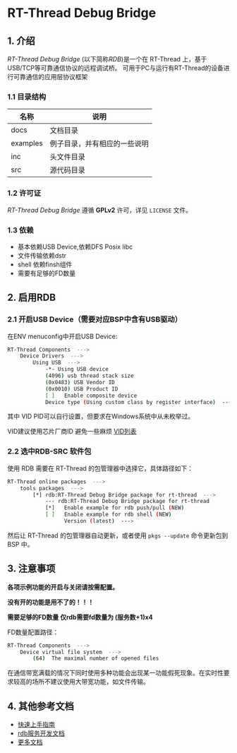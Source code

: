 # RT-Thread Debug Bridge

## 1. 介绍

*RT-Thread Debug Bridge* (以下简称*RDB*)是一个在 RT-Thread 上，基于 USB/TCP等可靠通信协议的远程调试桥。
可用于PC与运行有RT-Thread的设备进行可靠通信的应用层协议框架

### 1.1 目录结构

| 名称 | 说明 |
| ---- | ---- |
| docs  | 文档目录 |
| examples | 例子目录，并有相应的一些说明 |
| inc  | 头文件目录 |
| src  | 源代码目录 |

### 1.2 许可证

*RT-Thread Debug Bridge* 遵循 **GPLv2** 许可，详见 `LICENSE` 文件。

### 1.3 依赖

- 基本依赖USB Device,依赖DFS Posix libc
- 文件传输依赖dstr
- shell 依赖finsh组件
- 需要有足够的FD数量

## 2. 启用RDB

### 2.1 开启USB Device（需要对应BSP中含有USB驱动）

在ENV menuconfig中开启USB Device:

```bash
RT-Thread Components  --->
    Device Drivers  --->
        Using USB  --->
            -*- Using USB device
            (4096) usb thread stack size
            (0x0483) USB Vendor ID
            (0x0010) USB Product ID
            [ ]   Enable composite device
            Device type (Using custom class by register interface)  --->
```

其中 VID PID可以自行设置，但要求在Windows系统中从未枚举过。

VID建议使用芯片厂商ID 避免一些麻烦 [VID列表](http://www.linux-usb.org/usb.ids)

### 2.2 选中RDB-SRC 软件包

使用 RDB 需要在 RT-Thread 的包管理器中选择它，具体路径如下：

```bash
RT-Thread online packages  --->
    tools packages  --->
        [*] rdb:RT-Thread Debug Bridge package for rt-thread  --->
            --- rdb:RT-Thread Debug Bridge package for rt-thread
            [*]   Enable example for rdb push/pull (NEW)
            [ ]   Enable example for rdb shell (NEW)
                  Version (latest)  --->
```



然后让 RT-Thread 的包管理器自动更新，或者使用 `pkgs --update` 命令更新包到 BSP 中。

## 3. 注意事项
**各项示例功能的开启与关闭请按需配置。**

**没有开的功能是用不了的！！！**

**需要足够的FD数量 仅rdb需要fd数量为 (服务数+1)x4**

FD数量配置路径：

```bash
RT-Thread Components  --->
    Device virtual file system  --->
        (64)  The maximal number of opened files
```


在通信带宽满载的情况下同时使用多种功能会出现某一功能假死现象。在实时性要求较高的场所不建议使用大带宽功能，如文件传输。

## 4. 其他参考文档

- [快速上手指南](docs/quick-start.md)
- [rdb服务开发文档](docs/service.md)
- [更多文档](docs/README.md)
